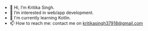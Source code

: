 - 👋 Hi, I’m Kritika Singh.
- 👀 I’m interested in web/app development. 
- 🌱 I'm currently learning Kotlin. 
- 📫 How to reach me: contact me on kritikasingh37918@gmail.com

<!---
Kritika75/Kritika75 is a ✨ special ✨ repository because its `README.md` (this file) appears on your GitHub profile.
You can click the Preview link to take a look at your changes.
--->
